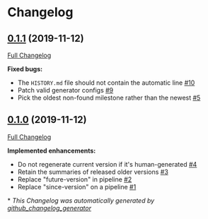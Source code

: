 # Changelog

## [0.1.1](https://github.com/teaminkling/autologger/tree/0.1.1) (2019-11-12)

[Full Changelog](https://github.com/teaminkling/autologger/compare/0.1.0...0.1.1)

**Fixed bugs:**

- The `HISTORY.md` file should not contain the automatic line [\#10](https://github.com/teaminkling/autologger/issues/10)
- Patch valid generator configs [\#9](https://github.com/teaminkling/autologger/issues/9)
- Pick the oldest non-found milestone rather than the newest [\#5](https://github.com/teaminkling/autologger/issues/5)

## [0.1.0](https://github.com/teaminkling/autologger/tree/0.1.0) (2019-11-12)

[Full Changelog](https://github.com/teaminkling/autologger/compare/66e5d2459af823250dfd689e0d996b82bb40ee76...0.1.0)

**Implemented enhancements:**

- Do not regenerate current version if it's human-generated [\#4](https://github.com/teaminkling/autologger/issues/4)
- Retain the summaries of released older versions [\#3](https://github.com/teaminkling/autologger/issues/3)
- Replace "future-version" in pipeline [\#2](https://github.com/teaminkling/autologger/issues/2)
- Replace "since-version" on a pipeline [\#1](https://github.com/teaminkling/autologger/issues/1)





\* *This Changelog was automatically generated by [github_changelog_generator](https://github.com/github-changelog-generator/github-changelog-generator)*
